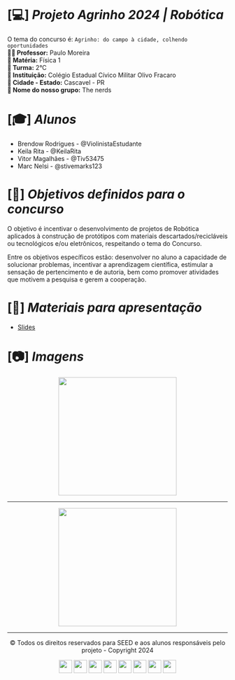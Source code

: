 # [💻] *Projeto Agrinho 2024 | Robótica*
O tema do concurso é: ```Agrinho: do campo à cidade, colhendo oportunidades``` <br>
**👨‍🏫 Professor:** Paulo Moreira <br>
**📘 Matéria:** Física 1 <br>
**💬 Turma:** 2°C <br>
**🏫 Instituição:** Colégio Estadual Cívico Militar Olivo Fracaro <br>
**🌆 Cidade - Estado:** Cascavel - PR <br>
**👋 Nome do nosso grupo:** The nerds 



# [🎓] *Alunos*
<ul>
  <li> Brendow Rodrigues - @ViolinistaEstudante </li>
  <li> Keila Rita - @KeilaRita </li>
  <li> Vitor Magalhães - @Tiv53475 </li>
  <li> Marc Nelsi - @stivemarks123 </li>
</ul>


# [📌] *Objetivos definidos para o concurso*
O objetivo é incentivar o desenvolvimento de projetos de Robótica aplicados à construção de protótipos com materiais descartados/recicláveis ou tecnológicos e/ou eletrônicos, respeitando o tema do Concurso. 

Entre os objetivos específicos estão: desenvolver no aluno a capacidade de solucionar problemas,  incentivar a aprendizagem científica, estimular a sensação de pertencimento e de autoria, bem como  promover atividades que motivem a pesquisa e gerem a cooperação. 

# [📖] *Materiais para apresentação*
  - [Slides](https://www.canva.com/design/DAGI_XsqRBs/ced1PYEVsozD-8ahBt1Ypg/edit?utm_content=DAGI_XsqRBs&utm_campaign=designshare&utm_medium=link2&utm_source=sharebutton)

# [📷] *Imagens*
  <div align= "center">
    <img height="270" widht="280" src="https://github.com/user-attachments/assets/ec0a9f57-435d-4f71-999a-3c372c921f7f"> <hr>
    <img height="270" widht="280" src="https://github.com/user-attachments/assets/e7256c00-4c0b-4bed-9ddd-bbabf0d9bd04">
<hr>
<p align="center" >&copy; Todos os direitos reservados para SEED e aos alunos responsáveis pelo projeto - Copyright 2024 </p>
<div align= "center">
  <img height="30" widht="40" src="https://cdn.jsdelivr.net/gh/devicons/devicon@latest/icons/arduino/arduino-original.svg" />
  <img height="30" widht="40" src="https://cdn.jsdelivr.net/gh/devicons/devicon@latest/icons/css3/css3-original.svg" />
  <img height="30" widht="40" src="https://cdn.jsdelivr.net/gh/devicons/devicon@latest/icons/c/c-original.svg" />
  <img height="30" widht="40" src="https://cdn.jsdelivr.net/gh/devicons/devicon@latest/icons/figma/figma-original.svg" />
  <img height="30" widht="40" src="https://cdn.jsdelivr.net/gh/devicons/devicon@latest/icons/github/github-original.svg" />
  <img height="30" widht="40" src="https://cdn.jsdelivr.net/gh/devicons/devicon@latest/icons/javascript/javascript-original.svg" />
  <img height="30" widht="40" src="https://cdn.jsdelivr.net/gh/devicons/devicon@latest/icons/html5/html5-original.svg" />
  <img height="30" widht="40" src="https://cdn.jsdelivr.net/gh/devicons/devicon@latest/icons/vscode/vscode-original.svg" />
</div>
